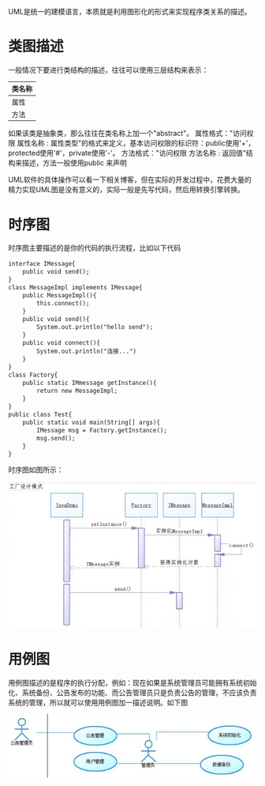 UML是统一的建模语言，本质就是利用图形化的形式来实现程序类关系的描述。

# 类图描述
一般情况下要进行类结构的描述，往往可以使用三层结构来表示：

|   类名称   | 
|-----------|
|    属性    |
|	 方法	   |

如果该类是抽象类，那么往往在类名称上加一个"abstract"。
属性格式："访问权限 属性名称 : 属性类型"的格式来定义，基本访问权限的标识符：public使用'+'，protected使用'#'，private使用'-'。
方法格式："访问权限 方法名称 : 返回值"结构来描述，方法一般使用public 来声明

UML软件的具体操作可以看一下相关博客，但在实际的开发过程中，花费大量的精力实现UML图是没有意义的，实际一般是先写代码，然后用转换引擎转换。

# 时序图
时序图主要描述的是你的代码的执行流程，比如以下代码
```
interface IMessage{
	public void send();
}
class MessageImpl implements IMessage{
	public MessageImpl(){
    	this.connect();
    }
    public void send(){
    	System.out.println("hello send");
    }
    public void connect(){
    	System.out.println("连接...")
    }
}
class Factory{
	public static IMmessage getInstance(){
    	return new MessageImpl;
    }
}
public class Test{
	public static void main(String[] args){
    	IMessage msg = Factory.getInstance();
        msg.send();
    }
}
```
时序图如图所示：

![38.时序图](https://github.com/zihaopang/Backen-develope/blob/master/pics/Java/Java%E5%9F%BA%E7%A1%80/38.%E6%97%B6%E5%BA%8F%E5%9B%BE.JPG)

# 用例图
用例图描述的是程序的执行分配，例如：现在如果是系统管理员可能拥有系统初始化、系统备份、公告发布的功能、而公告管理员只是负责公告的管理，不应该负责系统的管理，所以就可以使用用例图加一描述说明。如下图

![39.用例图](https://github.com/zihaopang/Backen-develope/blob/master/pics/Java/Java%E5%9F%BA%E7%A1%80/39.%E7%94%A8%E4%BE%8B%E5%9B%BE.JPG)
